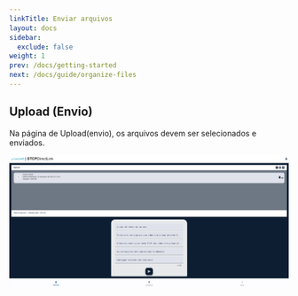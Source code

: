 ```yaml
---
linkTitle: Enviar arquivos
layout: docs
sidebar:
  exclude: false
weight: 1
prev: /docs/getting-started
next: /docs/guide/organize-files
---
```


## Upload (Envio)

Na página de Upload(envio), os arquivos devem ser selecionados e enviados.

![](upload.png "Página de Upload - Portal Directlink")
